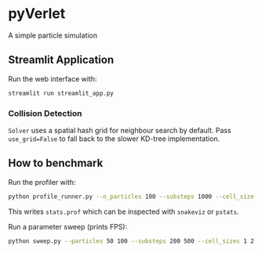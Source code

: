 # pyVerlet
A simple particle simulation

## Streamlit Application

Run the web interface with:

```bash
streamlit run streamlit_app.py
```

### Collision Detection

`Solver` uses a spatial hash grid for neighbour search by default. Pass
`use_grid=False` to fall back to the slower KD-tree implementation.

## How to benchmark

Run the profiler with:

```bash
python profile_runner.py --n_particles 100 --substeps 1000 --cell_size 2
```

This writes `stats.prof` which can be inspected with `snakeviz` or `pstats`.

Run a parameter sweep (prints FPS):

```bash
python sweep.py --particles 50 100 --substeps 200 500 --cell_sizes 1 2
```


